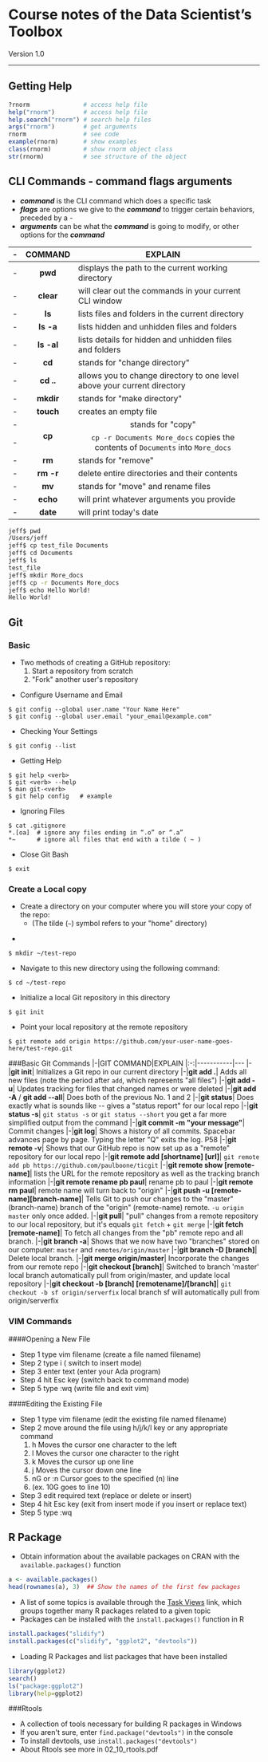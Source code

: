 # Course notes of the Data Scientist’s Toolbox #
Version 1.0

----------

## Getting Help ##
```R
?rnorm               # access help file
help("rnorm")        # access help file
help.search("rnorm") # search help files
args("rnorm")        # get arguments
rnorm                # see code
example(rnorm)       # show examples
class(rnorm)         # show rnorm object class
str(rnorm)           # see structure of the object
```
## CLI Commands - command flags arguments ##


- ***command*** is the CLI command which does a specific task
- ***flags*** are options we give to the ***command*** to trigger certain behaviors, preceded by a -
- ***arguments*** can be what the ***command*** is going to modify, or other options for the ***command***

|-|COMMAND|EXPLAIN
|:-:|:---:|----
|-|**pwd**| displays the path to the current working directory
|-|**clear**| will clear out the commands in your current CLI window
|-|**ls**| lists files and folders in the current directory
|-|**ls -a**| lists hidden and unhidden files and folders
|-|**ls -al**| lists details for hidden and unhidden files and folders
|-|**cd**| stands for "change directory"
|-|**cd ..**| allows you to change directory to one level above your current directory
|-|**mkdir**| stands for "make directory"
|-|**touch**| creates an empty file
|-<td rowspan=2 align="center">**cp**</td>| stands for "copy"
|-| `cp -r Documents More_docs` copies the contents of `Documents` into `More_docs`
|-|**rm**| stands for "remove"
|-|**rm -r**| delete entire directories and their contents
|-|**mv**| stands for "move" and rename files
|-|**echo**| will print whatever arguments you provide
|-|**date**| will print today's date



```bash
jeff$ pwd
/Users/jeff
jeff$ cp test_file Documents
jeff$ cd Documents
jeff$ ls 
test_file
jeff$ mkdir More_docs
jeff$ cp -r Documents More_docs
jeff$ echo Hello World!
Hello World!
```

## Git ##
### Basic
* Two methods of creating a GitHub repository:
  1. Start a repository from scratch
  2. "Fork" another user's repository
- Configure Username and Email
```
$ git config --global user.name "Your Name Here"
$ git config --global user.email "your_email@example.com"
```
- Checking Your Settings
```
$ git config --list
```
- Getting Help
```
$ git help <verb>
$ git <verb> --help
$ man git-<verb>
$ git help config	# example
```
- Ignoring Files
```
$ cat .gitignore
*.[oa]	# ignore any files ending in “.o” or “.a”
*~		# ignore all files that end with a tilde ( ~ )
```
- Close Git Bash
```
$ exit
```

### Create a Local copy
* Create a directory on your computer where you will store your copy of the repo: 
	- (The tilde (`~`) symbol refers to your "home" directory)
- 
```
$ mkdir ~/test-repo
```
* Navigate to this new directory using the following command:
```
$ cd ~/test-repo
```
* Initialize a local Git repository in this directory
```
$ git init
```
* Point your local repository at the remote repository
```
$ git remote add origin https://github.com/your-user-name-goes-here/test-repo.git
```

###Basic Git Commands
|-|GIT COMMAND|EXPLAIN
|:-:|-----------|---
|-|**git init**| Initializes a Git repo in our current directory
|-|**git add .**| Adds all new files (note the period after `add`, which represents "all files")
|-|**git add -u**| Updates tracking for files that changed names or were deleted
|-|**git add -A** / **git add --all**| Does both of the previous No. 1 and 2
|-|**git status**| Does exactly what is sounds like -- gives a "status report" for our local repo
|-|**git status -s**|  `git status -s` or  `git status --short` you get a far more simplified output from the command
|-|**git commit -m "your message"**| Commit changes
|-|**git log**| Shows a history of all commits. Spacebar advances page by page. Typing the letter "Q" exits the log. P58
|-|**git remote -v**| Shows that our GitHub repo is now set up as a "remote" repository for our local repo
|-|**git remote add [shortname] [url]**| `git remote add pb https://github.com/paulboone/ticgit`
|-|**git remote show [remote-name]**| lists the URL for the remote repository as well as the tracking branch information
|-|**git remote rename pb paul**| rename  pb to  paul
|-|**git remote rm paul**| remote name will turn back to "origin"
|-|**git push -u [remote-name][branch-name]**| Tells Git to push our changes to the "master" (branch-name) branch of the "origin" (remote-name) remote. `-u origin master` only once added.
|-|**git pull**| "pull" changes from a remote repository to our local repository, but it's  equals `git fetch` + `git merge`
|-|**git fetch [remote-name]**| To fetch all changes from the "pb" remote repo and all branch.
|-|**git branch -a**| Shows that we now have two "branches" stored on our computer: `master` and `remotes/origin/master`
|-|**git branch -D [branch]**| Delete local branch.
|-|**git merge origin/master**| Incorporate the changes from our remote repo
|-|**git checkout [branch]**| Switched to branch 'master' local branch automatically pull from  origin/master, and update local repository
|-|**git checkout -b [branch] [remotename]/[branch]**| `git checkout -b sf origin/serverfix` local branch  sf will automatically pull from  origin/serverfix


### VIM Commands
####Opening a New File

- Step 1	type	vim filename	(create a file named filename)
- Step 2	type	i	( switch to insert mode)
- Step 3	enter text	(enter your Ada program)
- Step 4	hit	Esc key	(switch back to command mode)
- Step 5	type	:wq	(write file and exit vim)

####Editing the Existing File

- Step 1	type	vim filename	(edit the existing file named filename)
- Step 2	move around the file using h/j/k/l key or any appropriate command
	1. h Moves the cursor one character to the left
	2. l Moves the cursor one character to the right
	3. k Moves the cursor up one line
	4. j Moves the cursor down one line
	5. nG or :n Cursor goes to the specified (n) line
	6. (ex. 10G goes to line 10)
- Step 3	edit required text (replace or delete or insert)
- Step 4	hit Esc key (exit from insert mode if you insert or replace text)
- Step 5	type	:wq

## R Package
- Obtain information about the available packages on CRAN with the `available.packages()` function
```r
a <- available.packages()
head(rownames(a), 3)  ## Show the names of the first few packages
```
- A list of some topics is available through the [Task Views](http://cran.r-project.org/web/views/) link, which groups together many R packages related to a given topic
- Packages can be installed with the `install.packages()` function in R
```r
install.packages("slidify")
install.packages(c("slidify", "ggplot2", "devtools"))
```
- Loading R Packages and list packages that have been installed
```r
library(ggplot2)
search()
ls("package:ggplot2")
library(help=ggplot2)
```
###Rtools
* A collection of tools necessary for building R packages in Windows
* If you aren't sure, enter ```find.package("devtools")``` in the console
* To install devtools, use ```install.packages("devtools")```
* About Rtools see more in 02_10_rtools.pdf